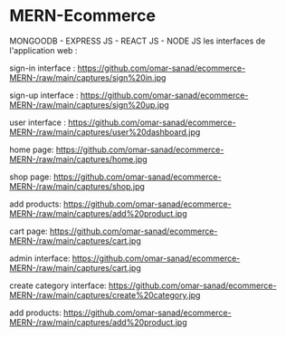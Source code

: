 # MERN-Ecommerce
MONGOODB - EXPRESS JS - REACT JS - NODE JS
les interfaces de l'application web :

sign-in interface :
https://github.com/omar-sanad/ecommerce-MERN-/raw/main/captures/sign%20in.jpg



sign-up interface :
https://github.com/omar-sanad/ecommerce-MERN-/raw/main/captures/sign%20up.jpg



user interface :
https://github.com/omar-sanad/ecommerce-MERN-/raw/main/captures/user%20dashboard.jpg



home page:
https://github.com/omar-sanad/ecommerce-MERN-/raw/main/captures/home.jpg



shop page:
https://github.com/omar-sanad/ecommerce-MERN-/raw/main/captures/shop.jpg



add products:
https://github.com/omar-sanad/ecommerce-MERN-/raw/main/captures/add%20product.jpg



cart page:
https://github.com/omar-sanad/ecommerce-MERN-/raw/main/captures/cart.jpg



admin interface:
https://github.com/omar-sanad/ecommerce-MERN-/raw/main/captures/cart.jpg



create category interface:
https://github.com/omar-sanad/ecommerce-MERN-/raw/main/captures/create%20category.jpg



add products:
https://github.com/omar-sanad/ecommerce-MERN-/raw/main/captures/add%20product.jpg
